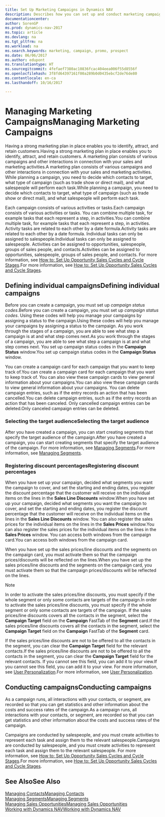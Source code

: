 ```yaml
---
title: Set Up Marketing Campaigns in Dynamics NAV
description: Describes how you can set up and conduct marketing campaigns in Dynamics NAV to help you identify and attract prospects and retain customers.
documentationcenter: 
author: SorenGP
ms.prod: dynamics-nav-2017
ms.topic: article
ms.devlang: na
ms.tgt_pltfrm: na
ms.workload: na
ms.search.keywords: marketing, campaign, promo, prospect
ms.date: 06/06/2017
ms.author: edupont
ms.translationtype: HT
ms.sourcegitcommit: 4fefaef7380ac10836fcac404eea006f55d8556f
ms.openlocfilehash: 3f8fd64397161f00a289b0d0435ebcf2de76de80
ms.contentlocale: en-ca
ms.lasthandoff: 10/16/2017

---
```

# <a name="managing-marketing-campaigns"></a><span data-ttu-id="aa163-103">Managing Marketing Campaigns</span><span class="sxs-lookup"><span data-stu-id="aa163-103">Managing Marketing Campaigns</span></span>
<span data-ttu-id="aa163-104">Having a strong marketing plan in place enables you to identify, attract, and retain customers.</span><span class="sxs-lookup"><span data-stu-id="aa163-104">Having a strong marketing plan in place enables you to identify, attract, and retain customers.</span></span> <span data-ttu-id="aa163-105">A marketing plan consists of various campaigns and other interactions in connection with your sales and marketing activities.</span><span class="sxs-lookup"><span data-stu-id="aa163-105">A marketing plan consists of various campaigns and other interactions in connection with your sales and marketing activities.</span></span> <span data-ttu-id="aa163-106">While planning a campaign, you need to decide which contacts to target, what type of campaign (such as trade show or direct mail), and what salespeople will perform each task.</span><span class="sxs-lookup"><span data-stu-id="aa163-106">While planning a campaign, you need to decide which contacts to target, what type of campaign (such as trade show or direct mail), and what salespeople will perform each task.</span></span>

<span data-ttu-id="aa163-107">Each campaign consists of various activities or tasks.</span><span class="sxs-lookup"><span data-stu-id="aa163-107">Each campaign consists of various activities or tasks.</span></span> <span data-ttu-id="aa163-108">You can combine multiple task, for example tasks that each represent a step, in activities.</span><span class="sxs-lookup"><span data-stu-id="aa163-108">You can combine multiple task, for example tasks that each represent a step, in activities.</span></span> <span data-ttu-id="aa163-109">Activity tasks are related to each other by a date formula.</span><span class="sxs-lookup"><span data-stu-id="aa163-109">Activity tasks are related to each other by a date formula.</span></span> <span data-ttu-id="aa163-110">Individual tasks can only be assigned to salespeople.</span><span class="sxs-lookup"><span data-stu-id="aa163-110">Individual tasks can only be assigned to salespeople.</span></span> <span data-ttu-id="aa163-111">Activities can be assigned to opportunities, salespeople, groups of sales people, and contacts.</span><span class="sxs-lookup"><span data-stu-id="aa163-111">Activities can be assigned to opportunities, salespeople, groups of sales people, and contacts.</span></span> <span data-ttu-id="aa163-112">For more information, see [How to: Set Up Opportunity Sales Cycles and Cycle Stages](marketing-how-setup-opportunity-sales-cycles-stages.md).</span><span class="sxs-lookup"><span data-stu-id="aa163-112">For more information, see [How to: Set Up Opportunity Sales Cycles and Cycle Stages](marketing-how-setup-opportunity-sales-cycles-stages.md).</span></span>

## <a name="defining-individual-campaigns"></a><span data-ttu-id="aa163-113">Defining individual campaigns</span><span class="sxs-lookup"><span data-stu-id="aa163-113">Defining individual campaigns</span></span>
<span data-ttu-id="aa163-114">Before you can create a campaign, you must set up *campaign status codes*.</span><span class="sxs-lookup"><span data-stu-id="aa163-114">Before you can create a campaign, you must set up *campaign status codes*.</span></span> <span data-ttu-id="aa163-115">Using these codes will help you manage your campaigns by assigning a status to the campaign.</span><span class="sxs-lookup"><span data-stu-id="aa163-115">Using these codes will help you manage your campaigns by assigning a status to the campaign.</span></span> <span data-ttu-id="aa163-116">As you work through the stages of a campaign, you are able to see what step a campaign is at and what step comes next.</span><span class="sxs-lookup"><span data-stu-id="aa163-116">As you work through the stages of a campaign, you are able to see what step a campaign is at and what step comes next.</span></span> <span data-ttu-id="aa163-117">You set up campaign status codes in the **Campaign Status** window.</span><span class="sxs-lookup"><span data-stu-id="aa163-117">You set up campaign status codes in the **Campaign Status** window.</span></span>

<span data-ttu-id="aa163-118">You can create a campaign card for each campaign that you want to keep track of.</span><span class="sxs-lookup"><span data-stu-id="aa163-118">You can create a campaign card for each campaign that you want to keep track of.</span></span> <span data-ttu-id="aa163-119">You can also view these campaign cards to view general information about your campaigns.</span><span class="sxs-lookup"><span data-stu-id="aa163-119">You can also view these campaign cards to view general information about your campaigns.</span></span>
<span data-ttu-id="aa163-120">You can delete campaign entries, such as if the entry records an action that has been cancelled.</span><span class="sxs-lookup"><span data-stu-id="aa163-120">You can delete campaign entries, such as if the entry records an action that has been canceled.</span></span> <span data-ttu-id="aa163-121">Only cancelled campaign entries can be deleted.</span><span class="sxs-lookup"><span data-stu-id="aa163-121">Only canceled campaign entries can be deleted.</span></span>

### <a name="selecting-the-target-audience"></a><span data-ttu-id="aa163-122">Selecting the target audience</span><span class="sxs-lookup"><span data-stu-id="aa163-122">Selecting the target audience</span></span>
<span data-ttu-id="aa163-123">After you have created a campaign, you can start creating segments that specify the target audience of the campaign.</span><span class="sxs-lookup"><span data-stu-id="aa163-123">After you have created a campaign, you can start creating segments that specify the target audience of the campaign.</span></span> <span data-ttu-id="aa163-124">For more information, see [Managing Segments](marketing-segments.md).</span><span class="sxs-lookup"><span data-stu-id="aa163-124">For more information, see [Managing Segments](marketing-segments.md).</span></span>

### <a name="registering-discount-percentages"></a><span data-ttu-id="aa163-125">Registering discount percentages</span><span class="sxs-lookup"><span data-stu-id="aa163-125">Registering discount percentages</span></span>
<span data-ttu-id="aa163-126">When you have set up your campaign, decided what segments you want the campaign to cover, and set the starting and ending dates, you register the discount percentage that the customer will receive on the individual items on the lines in the **Sales Line Discounts** window.</span><span class="sxs-lookup"><span data-stu-id="aa163-126">When you have set up your campaign, decided what segments you want the campaign to cover, and set the starting and ending dates, you register the discount percentage that the customer will receive on the individual items on the lines in the **Sales Line Discounts** window.</span></span> <span data-ttu-id="aa163-127">You can also register the sales prices for the individual items on the lines in the **Sales Prices** window.</span><span class="sxs-lookup"><span data-stu-id="aa163-127">You can also register the sales prices for the individual items on the lines in the **Sales Prices** window.</span></span> <span data-ttu-id="aa163-128">You can access both windows from the campaign card.</span><span class="sxs-lookup"><span data-stu-id="aa163-128">You can access both windows from the campaign card.</span></span>

 <span data-ttu-id="aa163-129">When you have set up the sales prices/line discounts and the segments on the campaign card, you must activate them so that the campaign prices/discounts will be reflected on the lines.</span><span class="sxs-lookup"><span data-stu-id="aa163-129">When you have set up the sales prices/line discounts and the segments on the campaign card, you must activate them so that the campaign prices/discounts will be reflected on the lines.</span></span>

> [!NOTE]  
>   <span data-ttu-id="aa163-130">In order to activate the sales prices/line discounts, you must specify if the whole segment or only some contacts are targets of the campaign.</span><span class="sxs-lookup"><span data-stu-id="aa163-130">In order to activate the sales prices/line discounts, you must specify if the whole segment or only some contacts are targets of the campaign.</span></span> <span data-ttu-id="aa163-131">If the sales prices/line discounts covers all the contacts in the segment, select the **Campaign Target** field on the **Campaign** FastTab of the **Segment** card.</span><span class="sxs-lookup"><span data-stu-id="aa163-131">If the sales prices/line discounts covers all the contacts in the segment, select the **Campaign Target** field on the **Campaign** FastTab of the **Segment** card.</span></span>

<span data-ttu-id="aa163-132">If the sales prices/line discounts are not to be offered to all the contacts in the segment, you can clear the **Campaign Target** field for the relevant contacts.</span><span class="sxs-lookup"><span data-stu-id="aa163-132">If the sales prices/line discounts are not to be offered to all the contacts in the segment, you can clear the **Campaign Target** field for the relevant contacts.</span></span> <span data-ttu-id="aa163-133">If you cannot see this field, you can add it to your view.</span><span class="sxs-lookup"><span data-stu-id="aa163-133">If you cannot see this field, you can add it to your view.</span></span> <span data-ttu-id="aa163-134">For more information, see [User Personalization](ui-user-personalization.md).</span><span class="sxs-lookup"><span data-stu-id="aa163-134">For more information, see [User Personalization](ui-user-personalization.md).</span></span>

## <a name="conducting-campaigns"></a><span data-ttu-id="aa163-135">Conducting campaigns</span><span class="sxs-lookup"><span data-stu-id="aa163-135">Conducting campaigns</span></span>
<span data-ttu-id="aa163-136">As a campaign runs, all interactions with your contacts, or segment, are recorded so that you can get statistics and other information about the costs and success rates of the campaign.</span><span class="sxs-lookup"><span data-stu-id="aa163-136">As a campaign runs, all interactions with your contacts, or segment, are recorded so that you can get statistics and other information about the costs and success rates of the campaign.</span></span>

<span data-ttu-id="aa163-137">Campaigns are conducted by salespeople, and you must create activities to represent each task and assign them to the relevant salespeople.</span><span class="sxs-lookup"><span data-stu-id="aa163-137">Campaigns are conducted by salespeople, and you must create activities to represent each task and assign them to the relevant salespeople.</span></span> <span data-ttu-id="aa163-138">For more information, see [How to: Set Up Opportunity Sales Cycles and Cycle Stages](marketing-how-setup-opportunity-sales-cycles-stages.md).</span><span class="sxs-lookup"><span data-stu-id="aa163-138">For more information, see [How to: Set Up Opportunity Sales Cycles and Cycle Stages](marketing-how-setup-opportunity-sales-cycles-stages.md).</span></span>

## <a name="see-also"></a><span data-ttu-id="aa163-139">See Also</span><span class="sxs-lookup"><span data-stu-id="aa163-139">See Also</span></span>
[<span data-ttu-id="aa163-140">Managing Contacts</span><span class="sxs-lookup"><span data-stu-id="aa163-140">Managing Contacts</span></span>](marketing-contacts.md)  
[<span data-ttu-id="aa163-141">Managing Segments</span><span class="sxs-lookup"><span data-stu-id="aa163-141">Managing Segments</span></span>](marketing-segments.md)  
[<span data-ttu-id="aa163-142">Managing Sales Opportunities</span><span class="sxs-lookup"><span data-stu-id="aa163-142">Managing Sales Opportunities</span></span>](marketing-manage-sales-opportunities.md)  
[<span data-ttu-id="aa163-143">Working with Dynamics NAV</span><span class="sxs-lookup"><span data-stu-id="aa163-143">Working with Dynamics NAV</span></span>](ui-work-product.md)  

